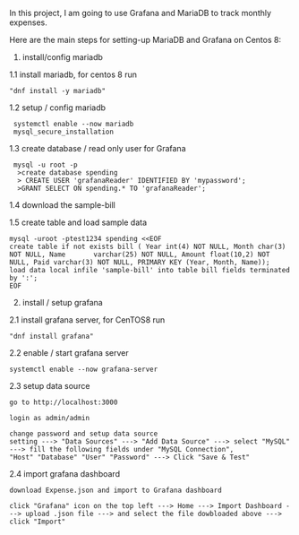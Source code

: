 In this project, I am going to use Grafana and MariaDB to track monthly expenses.

Here are the main steps for setting-up MariaDB and Grafana on Centos 8:

1. install/config mariadb

 1.1 install mariadb, for centos 8 run

    "dnf install -y mariadb"

 1.2 setup / config mariadb

     systemctl enable --now mariadb
     mysql_secure_installation
 1.3 create database / read only user for Grafana

     mysql -u root -p
      >create database spending
      > CREATE USER 'grafanaReader' IDENTIFIED BY 'mypassword';
      >GRANT SELECT ON spending.* TO 'grafanaReader';
      
 1.4 download the sample-bill
 
 1.5 create table and load sample data
 
    mysql -uroot -ptest1234 spending <<EOF
    create table if not exists bill ( Year int(4) NOT NULL, Month char(3) NOT NULL, Name       varchar(25) NOT NULL, Amount float(10,2) NOT NULL, Paid varchar(3) NOT NULL, PRIMARY KEY (Year, Month, Name));
    load data local infile 'sample-bill' into table bill fields terminated by ':';
    EOF


2. install / setup grafana

2.1 install grafana server, for CenTOS8 run

    "dnf install grafana"

2.2 enable / start grafana server

    systemctl enable --now grafana-server

2.3 setup data source

    go to http://localhost:3000

    login as admin/admin

    change password and setup data source
    setting ---> "Data Sources" ---> "Add Data Source" ---> select "MySQL" ---> fill the following fields under "MySQL Connection", 
    "Host" "Database" "User" "Password" ---> Click "Save & Test"

2.4 import grafana dashboard 

    download Expense.json and import to Grafana dashboard

    click "Grafana" icon on the top left ---> Home ---> Import Dashboard ---> upload .json file ---> and select the file dowbloaded above ---> click "Import"
   

